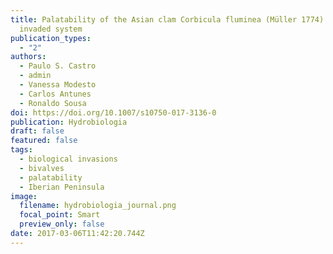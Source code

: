 ```yaml
---
title: Palatability of the Asian clam Corbicula fluminea (Müller 1774) in an
  invaded system
publication_types:
  - "2"
authors:
  - Paulo S. Castro
  - admin
  - Vanessa Modesto
  - Carlos Antunes
  - Ronaldo Sousa
doi: https://doi.org/10.1007/s10750-017-3136-0
publication: Hydrobiologia
draft: false
featured: false
tags:
  - biological invasions
  - bivalves
  - palatability
  - Iberian Peninsula
image:
  filename: hydrobiologia_journal.png
  focal_point: Smart
  preview_only: false
date: 2017-03-06T11:42:20.744Z
---
```

